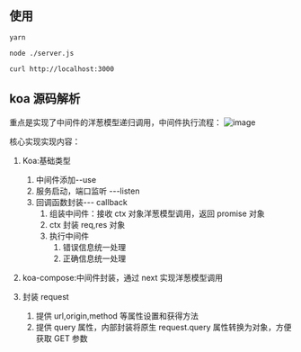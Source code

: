 ## 使用

```shell
yarn

node ./server.js

curl http://localhost:3000
```

## koa 源码解析

重点是实现了中间件的洋葱模型递归调用，中间件执行流程：
![image](http://www.zmscode.cn/mdImages/koa-design.png)

核心实现实现内容：

1. Koa:基础类型

   1. 中间件添加--use
   2. 服务启动，端口监听 ---listen
   3. 回调函数封装--- callback
      1. 组装中间件：接收 ctx 对象洋葱模型调用，返回 promise 对象
      2. ctx 封装 req,res 对象
      3. 执行中间件
         1. 错误信息统一处理
         2. 正确信息统一处理

2. koa-compose:中间件封装，通过 next 实现洋葱模型调用
3. 封装 request
   1. 提供 url,origin,method 等属性设置和获得方法
   2. 提供 query 属性，内部封装将原生 request.query 属性转换为对象，方便获取 GET 参数
